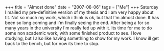 +++
title = "Almost done"
date = "2007-08-06"
tags = ["Me"]
+++
Saturday I mailed my pre-definitive version of my thesis and I am very happy
about tit. Not so much my work, which i think is ok, but that I'm almost done.
It has been so long coming and I'm finally seeing the end. After being a for
so many years in the university I'm really fed up with it. Its time for me to
do some non academic work, with some finished product to see. I love studying,
but I also like having something to show for my work. I know ill get back to
the bench, but for now its time to stop.

